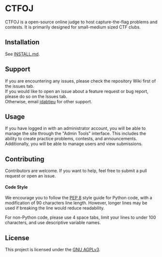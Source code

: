 # CTFOJ

CTFOJ is a open-source online judge to host capture-the-flag problems and contests. It is primarily designed for small-medium sized CTF clubs.

## Installation
See [INSTALL.md](INSTALL.md).

## Support
If you are encountering any issues, please check the repository Wiki first of the issues tab.<br>
If you would like to open an issue about a feature request or bug report, please do so on the Issues tab.<br>
Otherwise, email [jdabtieu](mailto:jonathan.wu3@outlook.com) for other support.

## Usage
If you have logged in with an administrator account, you will be able to manage the site through 
the "Admin Tools" interface. This includes the ability to create practice problems, contests, and announcements.
Additionally, you will be able to manage users and view submissions.

## Contributing
Contributors are welcome. If you want to help, feel free to submit a pull request or open an issue.

#### Code Style
We encourage you to follow the [PEP 8](https://www.python.org/dev/peps/pep-0008/) style guide for 
Python code, with a modification of 90 characters line length. However, longer lines may be used if 
breaking the line would reduce readability.

For non-Python code, please use 4 space tabs, limit your lines to under 100 characters, and use 
descriptive variable names.

## License
This project is licensed under the [GNU AGPLv3](LICENSE).
